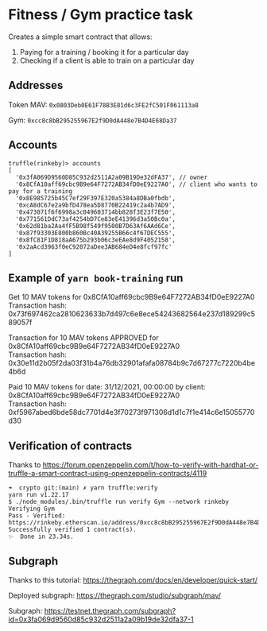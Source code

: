 # Fitness / Gym practice task

Creates a simple smart contract that allows:

1. Paying for a training / booking it for a particular day
2. Checking if a client is able to train on a particular day

## Addresses

Token MAV: `0x0803Deb0E61F78B3E81d6c3FE2fC501F061113a8`

Gym: `0xcc8c8bB295255967E2f9D0dA448e7B4D4E68Da37`

## Accounts

```text
truffle(rinkeby)> accounts
[
  '0x3fA069D9560D85C932d2511A2a09B19De32dFA37', // owner
  '0x8CfA10aff69cbc9B9e64F7272AB34fD0eE9227A0', // client who wants to pay for a training
  '0x8E985725b45C7ef29F397E320a5384a8DBa0fbdb',
  '0xcA8dC67e2a9bfD478ea5D8770B22419c2a4b7AD9',
  '0x473071f6f6998a3c049603714bb828f3E23f7E50',
  '0x771561DdC73af4254bD7Ce83eE41396d3a50Bc0a',
  '0x62d81ba2Aa4fF5B98f549f9500B7D63Af6AAd6Ce',
  '0x87f93303E800b860Bc40A39255B66c4f67DEC555',
  '0x8fC81F1D818aA675b293b06c3eEAe8d9F4052158',
  '0x2aAcd3963f0eC92072aDee3AB684eD4e8fcf97fc'
]
```

## Example of `yarn book-training` run

Get 10 MAV tokens for 0x8CfA10aff69cbc9B9e64F7272AB34fD0eE9227A0  
Transaction hash: 0x73f697462ca2810623633b7d497c6e8ece54243682564e237d189299c589057f

Transaction for 10 MAV tokens APPROVED for 0x8CfA10aff69cbc9B9e64F7272AB34fD0eE9227A0  
Transaction hash: 0x30e11d2b05f2da03f31b4a76db32901afafa08784b9c7d67277c7220b4be4b6d

Paid 10 MAV tokens for date: 31/12/2021, 00:00:00 by client: 0x8CfA10aff69cbc9B9e64F7272AB34fD0eE9227A0  
Transaction hash: 0xf5967abed6bde58dc7701d4e3f70273f971306d1d1c7f1e414c6e15055770d30

## Verification of contracts

Thanks to https://forum.openzeppelin.com/t/how-to-verify-with-hardhat-or-truffle-a-smart-contract-using-openzeppelin-contracts/4119

```
➜  crypto git:(main) ✗ yarn truffle:verify
yarn run v1.22.17
$ ./node_modules/.bin/truffle run verify Gym --network rinkeby
Verifying Gym
Pass - Verified: https://rinkeby.etherscan.io/address/0xcc8c8bB295255967E2f9D0dA448e7B4D4E68Da37#code
Successfully verified 1 contract(s).
✨  Done in 23.34s.
```

## Subgraph

Thanks to this tutorial: https://thegraph.com/docs/en/developer/quick-start/

Deployed subgraph: https://thegraph.com/studio/subgraph/mav/

Subgraph: https://testnet.thegraph.com/subgraph?id=0x3fa069d9560d85c932d2511a2a09b19de32dfa37-1
